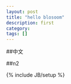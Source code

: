 ```yaml
---
layout: post
title: "hello blosoom"
description: first
category: 
tags: []
---
```

##中文

##n2


{% include JB/setup %}
